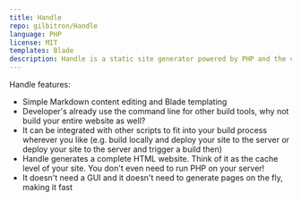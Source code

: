 ```yaml
---
title: Handle
repo: gilbitron/Handle
language: PHP
license: MIT
templates: Blade
description: Handle is a static site generator powered by PHP and the command line.
---
```


Handle features:

* Simple Markdown content editing and Blade templating
* Developer's already use the command line for other build tools, why not build your entire website as well?
* It can be integrated with other scripts to fit into your build process wherever you like (e.g. build locally and deploy your site to the server or deploy your site to the server and trigger a build then)
* Handle generates a complete HTML website. Think of it as the cache level of your site. You don't even need to run PHP on your server!
* It doesn't need a GUI and it doesn't need to generate pages on the fly, making it fast
